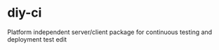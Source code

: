 # diy-ci
Platform independent server/client package for continuous testing and deployment
test edit
